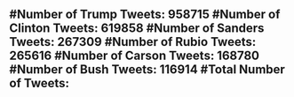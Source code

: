 #Number of Trump Tweets: 958715
#Number of Clinton Tweets: 619858
#Number of Sanders Tweets: 267309
#Number of Rubio Tweets: 265616
#Number of Carson Tweets: 168780
#Number of Bush Tweets: 116914
#Total Number of Tweets:  
---
